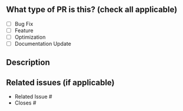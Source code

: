 ## What type of PR is this? (check all applicable)

- [ ] Bug Fix
- [ ] Feature
- [ ] Optimization
- [ ] Documentation Update

## Description

## Related issues (if applicable)

- Related Issue #
- Closes #
